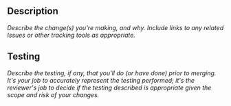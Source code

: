 ## Description
_Describe the change(s) you're making, and why. 
Include links to any related Issues or other tracking tools as appropriate._

## Testing
_Describe the testing, if any, that you'll do (or have done) prior to merging.
It's your job to accurately represent the testing performed; it's the reviewer's job to decide if the testing described is appropriate given the scope and risk of your changes._
